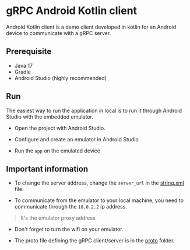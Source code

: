 # gRPC Android Kotlin client

Android Kotlin client is a demo client developed in kotlin for an Android device to communicate with a gRPC server.

## Prerequisite

- Java 17
- Gradle
- Android Studio (highly recommended)

## Run

The easiest way to run the application in local is to run it through Android Studio with the embedded emulator.

- Open the project with Android Studio.

- Configure and create an emulator in Android Studio
  
- Run the `app` on the emulated device

## Important information

- To change the server address, change the `server_url` in the [string.xml](./app/src/main/res/values/strings.xml) file.

- To communicate from the emulator to your local machine, you need to communicate through the `10.0.2.2` ip address.

> It's the emulator proxy address

- Don't forget to turn the wifi on your emulator.

- The proto file defining the gRPC client/server is in the [proto](./app/src/main/proto) folder.